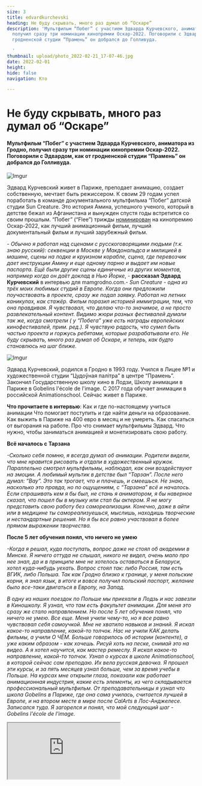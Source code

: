 ```yaml
---
size: 3
title: edvardkurchevski
heading: Не буду скрывать, много раз думал об “Оскаре”
description: 'Мультфильм “Побег” с участием Эдварда Курчевского, аниматора из Гродно,
  получил сразу три номинации кинопремии Оскар-2022. Поговорили с Эдвардом, как от
  гродненской студии “Прамень” он добрался до Голливуда.

  '
thumbnail: upload/photo_2022-02-21_17-07-46.jpg
date: 2022-02-01
height: 
hide: false
navigation: Кто

---
```

# **Не буду скрывать, много раз думал об “Оскаре”**

#### Мультфильм “Побег” с участием Эдварда Курчевского, аниматора из Гродно, получил сразу три номинации кинопремии Оскар-2022. Поговорили с Эдвардом, как от гродненской студии “Прамень” он добрался до Голливуда.

![Imgur](https://i.imgur.com/E0KhOVX.jpg)

Эдвард Курчевский живет в Париже, преподает анимацию, создает собственную, мечтает быть режиссером. К своим 29 годам успел поработать  в команде документального мультфильма “Побег” датской студии Sun Creature.
Это история Амина, успешного ученого, который в детстве бежал из Афганистана и вынужден спустя годы встретится со своим прошлым. “Побег” (“Flee”) трижды [номинирован](https://www.kinopoisk.ru/film/1387210/) на кинопремию Оскар-2022, как лучший анимационный фильм, лучший документальный фильм и лучший зарубежный фильм.

_- Обычно я работал над сценами  с русскоговорящими людьми (т.к. знаю русский): секвенции в Москве у Макдональдса и милицией в машине, сцены на лодке и круизном корабле, сцена, где перевозчик дает инструкции Амину и еще одному парню и выдает им новые паспорта. Ещё были другие сцены единичные из других моментов, например когда он даёт доклад в Нью Йорке_, - **рассказал Эдвард Курчевский** в интервью для mamgrodno.com._- Sun Creature -  одна из трёх моих любимых студий в Европе. Когда они предложили поучаствовать в проекте, сразу же подал заявку. Работал на летних каникулах, как стажёр. Фильм поразил историей иммиграции, тем, что она правдивая. Я чувствовал, что делаю что-то значимое, а не просто развлекательный контент. Видимо жюри разных фестивалей думали так же, когда смотрели ( у  “Побега” уже есть награды  европейских кинофестивалей, прим. ред.). Я чувствую радость, что сумел быть частью проекта и горжусь ребятами, которые разрабатывали его. Не буду скрывать, много раз думал об Оскаре, и теперь, как будто становлюсь на шаг ближе._

![Imgur](https://i.imgur.com/xvkHKFc.jpg)

Эдвард Курчевский, родился в Гродно в 1993 году. Учился в Лицее №1 и художественной студии “Цудоўная палітра” в центре “Прамень”. Закончил Государственную школу кино в Лодзи,  Школу анимации  в Париже в Gobelins l'école de l'image. С 2017 года обучает анимации в российской Animationschool. Сейчас живет в Париже.

**Что прочитаете в интервью**:
Как и где по-настоящему учиться анимации
Что помогает поступить и где найти деньги на образование.
Как выжить в Париже на 400 евро в месяц и не умереть.
Как спасаться от выгорания на работе. 
Про что снимает мультфильмы Эдвард.
Что нужно, чтобы заниматься анимацией и монетизировать свою работу.

**Всё началось с Тарзана**

_-Сколько себя помню, я всегда думал об анимации. Родители видели, что мне нравится рисовать и отдали в художественный кружок. Параллельно смотрел мультфильмы, наблюдал, как они воздействуют на эмоции. А любимый мультик в детстве был “Тарзан”. После него думал: “Вау”. Это так трогает, что и плачешь, и смеешься. Не знаю, насколько это правда, но по ощущениям, с “Тарзана” всё и началось.
Если спрашивать кем я бы был, не стань я аниматором, я бы наверное сказал, что пошел бы в музыку или стал бы актером. Я не могу представить свою работу без самореализации. Конечно, даже в айти или в медицине ты самореализуешься, мыслишь, находишь творческие и нестандартные решения. Но я бы все равно участвовал в более прямом выражении творчества._

**После 5 лет обучения понял, что ничего не умею**

_-Когда я решал, куда поступать, вопрос даже не стоял об академии в Минске. Я ничего оттуда не слышал, никого не видел, очень мало про нее знал, да и в принципе мне не хотелось оставаться в Беларуси, хотел куда-нибудь уехать.
Вопрос стоял так: либо Россия, там есть ВГИК, либо Польша. Так как Гродно близко к границе, у меня польские корни, я знал язык, в итоге и вовсе получил польский паспорт, желание было все-таки двигаться в Европу, на Запад._ 

_В одну из наших поездок по Польше мы приехали в Лодзь и нас завезли в Киношколу. Я узнал, что там есть факультет анимации. Для меня это сразу же стало направлением. Но после 5 лет обучения понял, что ничего не умею. Все еще. Меня учили чему-то, но я все равно чувствовал себя самоучкой. Мне не хватило навыков и знаний. Я искал какое-то направление, какой-то толчок. Нас не учили КАК делать фильмы, а учили О ЧЁМ. Больше говорилось об истории (контенте), а уже каким образом - как хочешь. Рисуй хоть на песке, снимай это на видео. А я хотел научится,  как мастер ремеслу. Я искал какое-то направление, какой-то толчок. Узнал о курсах в школе Animationschool, в которой сейчас сам преподаю. Их вела русская девочка. Я прошел эти курсы, и за пять месяцев узнал больше, чем за время учебы в Польше. На курсах мне открыли глаза, показали как работает анимационная индустрия, какие есть элементы, из чего складывается профессиональный мультфильм. От преподавательницы я узнал что школа  Gobelins в Париже, где она сама училась,  считается лучшей в Европе, и на втором месте в мире после CalArts в Лос-Анджелесе.  Записался туда. Я загорелся и понял, что мой следующий шаг - Gobelins l'école de l'image._

<div><iframe class="youtube" src="https://www.youtube.com/embed/yXSUOHzLQEk"></div>
<center>С помощью этого  деморила (короткий видеоролик) за 2020 год я защитился в Gobelins l'école de l'image и попал на студию La Cachette для работы над вторым сезоном PRIMAL. Уже собирается новый портфель с заголовком 2021.</center>

  
  